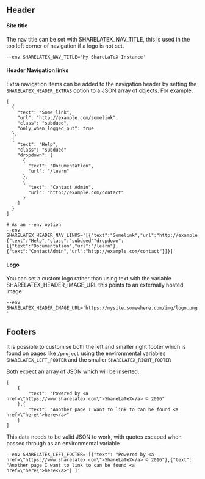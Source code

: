 ## Header

#### Site title

The nav title can be set with SHARELATEX_NAV_TITLE, this is used in the top left corner of navigation if a logo is not set.

```
--env SHARELATEX_NAV_TITLE='My ShareLaTeX Instance'
```

#### Header Navigation links

Extra navigation items can be added to the navigation header by setting the `SHARELATEX_HEADER_EXTRAS` option to a JSON array of objects. For example:

    [
      {
        "text": "Some link",
        "url": "http://example.com/somelink",
        "class": "subdued",
        "only_when_logged_out": true
      },
      {
        "text": "Help",
        "class": "subdued"
        "dropdown": [
          {
            "text": "Documentation",
            "url": "/learn"
          },
          {
            "text": "Contact Admin",
            "url": "http://example.com/contact"
          }
        ]
      }
    ]

    # As an --env option
    --env SHARELATEX_HEADER_NAV_LINKS='[{"text":"Somelink","url":"http://example.com/somelink","class":"subdued","only_when_logged_out":true},{"text":"Help","class":"subdued""dropdown":[{"text":"Documentation","url":"/learn"},{"text":"ContactAdmin","url":"http://example.com/contact"}]}]'



#### Logo
You can set a custom logo rather than using text with the variable SHARELATEX_HEADER_IMAGE_URL this points to an externally hosted image

`
--env SHARELATEX_HEADER_IMAGE_URL='https://mysite.somewhere.com/img/logo.png'
`


## Footers

It is possible to customise both the left and smaller right footer which is found on pages like `/project` using the environmental variables `SHARELATEX_LEFT_FOOTER` and the smaller `SHARELATEX_RIGHT_FOOTER`

Both expect an array of JSON which will be inserted.

	[
		{
			"text": "Powered by <a href=\"https://www.sharelatex.com\">ShareLaTeX</a> © 2016"
		},{
			"text": "Another page I want to link to can be found <a href=\"here\">here</a>"
		}
	]

This data needs to be valid JSON to work, with quotes escaped when passed through as an environmental variable


`--env SHARELATEX_LEFT_FOOTER='[{"text": "Powered by <a href=\"https://www.sharelatex.com\">ShareLaTeX</a> © 2016"},{"text": "Another page I want to link to can be found <a href=\"here\">here</a>"} ]'`





